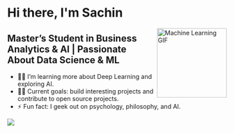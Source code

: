 # Hi there, I'm Sachin 

<img align="right" alt="Machine Learning GIF" height="160px" src="https://media.tenor.com/10403618698166797672.gif" />



## Master’s Student in Business Analytics & AI | Passionate About Data Science & ML

- 👨‍💻 I’m learning more about Deep Learning and exploring AI.
- 💪🏼 Current goals: build interesting projects and contribute to open source projects.
- ⚡ Fun fact: I geek out on psychology, philosophy, and AI.


![](https://komarev.com/ghpvc/?username=sachinjain2000&base=1000)
